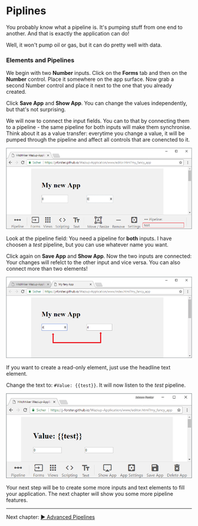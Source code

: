 # Piplines

You probably know what a pipeline is. It's pumping stuff from one end to another. And that is exactly the application can do!

Well, it won't pump oil or gas, but it can do pretty well with data.

### Elements and Pipelines

We begin with two **Number** inputs. Click on the **Forms** tab and then on the **Number** control. Place it somewhere on the app surface.
Now grab a second Number control and place it next to the one that you already created.

Click **Save App** and **Show App**. You can change the values independently, but that's not surprising.

We will now to connect the input fields. You can to that by connecting them to a pipeline - the same pipeline for both inputs will make them synchronise.
Think about it as a value transfer: everytime you change a value, it will be pumped through the pipeline and affect all controls that are conencted to it.

![Pipeline Editor](img/pipeline_editor.png)

Look at the pipeline field: You need a pipeline for **both** inputs. I have choosen a *test* pipeline, but you can use whatever name you want.

Click again on **Save App** and **Show App**. Now the two inputs are connected: Your changes will refelct to the other input and vice versa.
You can also connect more than two elements!

![Pipeline Editor](img/pipeline_app.png)

If you want to create a read-only element, just use the headline text element.

Change the text to: `#Value: {{test}}`. It will now listen to the *test* pipeline.

![Pipeline Text](img/pipeline_text.png)

Your next step will be to create some more inputs and text elements to fill your application. The next chapter will show you some more pipeline features.

---------------------------------

Next chapter: [▶ Advanced Pipelines](pipeline_advanced.md)
